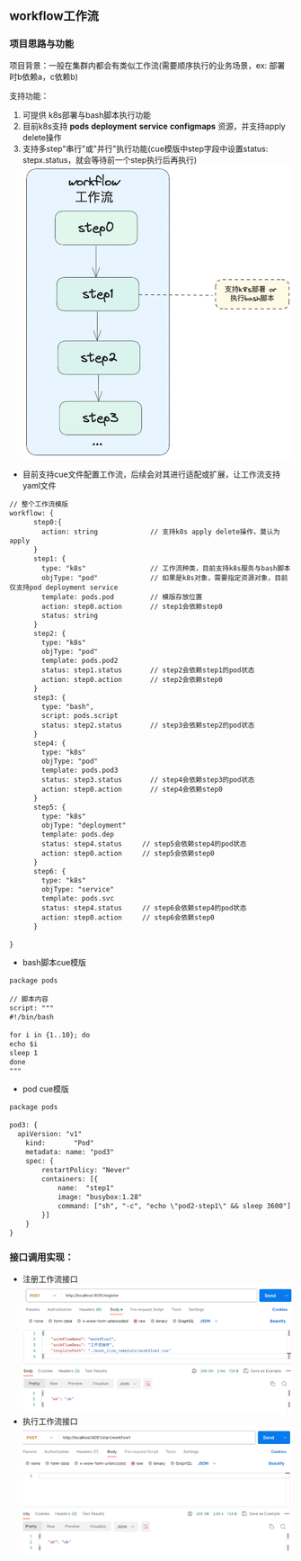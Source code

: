 ## workflow工作流

### 项目思路与功能
项目背景：一般在集群内都会有类似工作流(需要顺序执行的业务场景，ex: 部署时b依赖a，c依赖b)

支持功能：
1. 可提供 k8s部署与bash脚本执行功能
2. 目前k8s支持 **pods** **deployment** **service** **configmaps** 资源，并支持apply delete操作
3. 支持多step"串行"或"并行"执行功能(cue模版中step字段中设置status: stepx.status，就会等待前一个step执行后再执行)
![](https://github.com/Kubernetes-Learning-Playground/work-flow-by-cue/blob/main/image/%E6%97%A0%E6%A0%87%E9%A2%98-2023-08-10-2343.png?raw=true)

- 目前支持cue文件配置工作流，后续会对其进行适配或扩展，让工作流支持yaml文件
```cue
// 整个工作流模版
workflow: {
      step0:{
      	action: string             // 支持k8s apply delete操作，莫认为apply
      }
      step1: {
        type: "k8s"                // 工作流种类，目前支持k8s服务与bash脚本
        objType: "pod"             // 如果是k8s对象，需要指定资源对象，目前仅支持pod deployment service
        template: pods.pod         // 模版存放位置
        action: step0.action       // step1会依赖step0
        status: string
      }
      step2: {
        type: "k8s"
        objType: "pod"
        template: pods.pod2
        status: step1.status	   // step2会依赖step1的pod状态
        action: step0.action       // step2会依赖step0
      }
      step3: {
        type: "bash",
        script: pods.script
        status: step2.status	   // step3会依赖step2的pod状态
      }
      step4: {
        type: "k8s"
        objType: "pod"
        template: pods.pod3
        status: step3.status	   // step4会依赖step3的pod状态
        action: step0.action       // step4会依赖step0
      }
      step5: {
        type: "k8s"
        objType: "deployment"
        template: pods.dep
        status: step4.status	 // step5会依赖step4的pod状态
        action: step0.action     // step5会依赖step0
      }
	  step6: {
        type: "k8s"
        objType: "service"
        template: pods.svc
        status: step4.status	 // step6会依赖step4的pod状态
        action: step0.action     // step6会依赖step0
      }

}
```

- bash脚本cue模版
```cue
package pods

// 脚本内容
script: """
#!/bin/bash

for i in {1..10}; do
echo $i
sleep 1
done
"""
```

- pod cue模版
```cue
package pods

pod3: {
  apiVersion: "v1"
    kind:       "Pod"
    metadata: name: "pod3"
    spec: {
        restartPolicy: "Never"
        containers: [{
            name:  "step1"
            image: "busybox:1.28"
            command: ["sh", "-c", "echo \"pod2-step1\" && sleep 3600"]
        }]
    }
}
```

### 接口调用实现：
- 注册工作流接口
![](https://github.com/Kubernetes-Learning-Playground/work-flow-by-cue/blob/main/image/img.png?raw=true)
- 执行工作流接口
![](https://github.com/Kubernetes-Learning-Playground/work-flow-by-cue/blob/main/image/img_1.png?raw=true)



